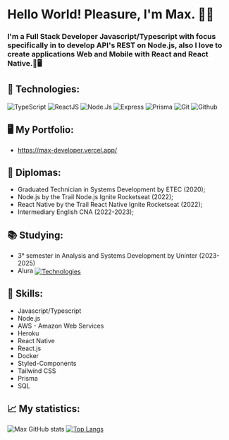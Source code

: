 # Hello World! Pleasure, I'm Max. 👋🤖
### I'm a Full Stack Developer Javascript/Typescript with focus specifically in to develop API's REST on Node.js, also I love to create applications Web and Mobile with React and React Native.📱🖥️

## 🚀 Technologies:
<div style="width: '100%' display: flex align-items: center justify-content: center gap: 1.5rem flex-direction:column">
    <img align="center" alt="TypeScript" src="https://img.shields.io/badge/TypeScript-007ACC?style=for-the-badge&logo=typescript&logoColor=white" />
    <img align="center" alt="ReactJS" src="https://img.shields.io/badge/React.js-20232A?style=for-the-badge&logo=react&logoColor=61DAFB" />
    <img align="center" alt="Node.Js" src="https://img.shields.io/badge/Node.js-43853D?style=for-the-badge&logo=node.js&logoColor=white" />
    <img align="center" alt="Express" src="https://img.shields.io/badge/Express-404D59?style=for-the-badge&logo=express" />
    <img align="center" alt="Prisma" src="https://img.shields.io/badge/Prisma-0f766e?style=for-the-badge&logo=prisma&logoColor=white" />
    <img align="center" alt="Git" src="https://img.shields.io/badge/Git-dc2626?style=for-the-badge&logo=Git&logoColor=white" />
    <img align="center" alt="Github" src="https://img.shields.io/badge/GitHub-000?style=for-the-badge&logo=Github&logoColor=white" />
</div>

## 🖥️ My Portfolio:
   * https://max-developer.vercel.app/

## 📜 Diplomas:

* Graduated Technician in Systems Development by ETEC (2020);
* Node.js by the Trail Node.js Ignite Rocketseat (2022);
* React Native by the Trail React Native Ignite Rocketseat (2022);
* Intermediary English CNA (2022-2023);

## 📚 Studying:
* 3° semester in Analysis and Systems Development by Uninter (2023-2025)
* Alura <a href="https://www.alura.com.br/"><img align="center" alt="Technologies" src="https://img.shields.io/badge/technologies-000?style=for-the-badge&logo=Node.js&logoColor=white" /></a>

## 🧠 Skills:
* Javascript/Typescript
* Node.js
* AWS - Amazon Web Services
* Heroku
* React Native
* React.js
* Docker
* Styled-Components
* Tailwind CSS
* Prisma
* SQL

## 📈 My statistics:
![Max GitHub stats](https://github-readme-stats.vercel.app/api?username=MaxiiXx23&show_icons=true&theme=midnight-purple)
[![Top Langs](https://github-readme-stats.vercel.app/api/top-langs/?username=MaxiiXx23)](https://github.com/anuraghazra/github-readme-stats)
